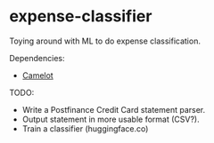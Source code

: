 # expense-classifier
Toying around with ML to do expense classification.

Dependencies:
 * [Camelot](https://camelot-py.readthedocs.io/en/master/user/install.html#install)


TODO:
 * Write a Postfinance Credit Card statement parser.
 * Output statement in more usable format (CSV?).
 * Train a classifier (huggingface.co)
